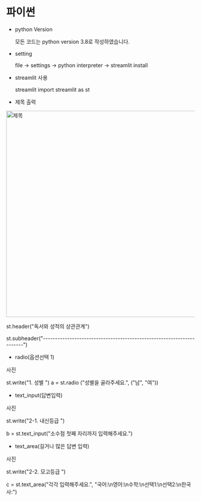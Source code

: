 # 파이썬
- python Version

  모든 코드는 python version 3.8로 작성하였습니다.

- setting

  file -> settings -> python interpreter -> streamlit install

- streamlit 사용

  streamlit import streamlit as st

- 제목 출력

<img width="551" alt="제목" src="https://user-images.githubusercontent.com/81000484/156863297-e8b9f5c7-4e8d-4074-9d86-f6327aa0a958.png">

  st.header("독서와 성적의 상관관계")

  st.subheader("----------------------------------------------------------------------")

- radio(옵션선택 1)

사진

  st.write("1. 성별 ")
  a = st.radio ("성별을 골라주세요.", ("남", "여"))

- text_input(답변입력)

사진

  st.write("2-1. 내신등급 ")

  b = st.text_input("소수점 첫째 자리까지 입력해주세요.")
  
- text_area(길거나 많은 답변 입력)

사진

  st.write("2-2. 모고등급 ")

  c = st.text_area("각각 입력해주세요.", "국어:\n영어:\n수학:\n선택1:\n선택2:\n한국사:")

